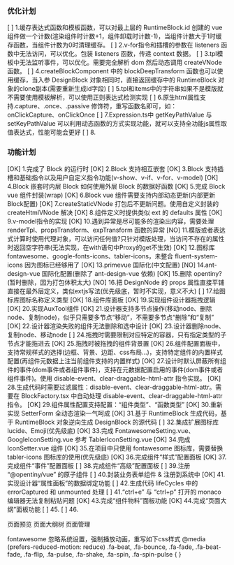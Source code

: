### 优化计划
[  ]  1.缓存表达式函数和模板函数，可以对最上层的 RuntimeBlock.id 创建的 vue 组件做一个计数(渲染组件时计数+1，组件卸载时计数-1)，当组件计数大于1时缓存函数，当组件计数为0时清理缓存。
[  ]  2.v-for指令和插槽的参数在 listeners 函数中无法访问，可以优化。包装 listeners 函数，传递 context 数据。
[  ]  3.tpl模板中无法监听事件，可以优化。需要完全解析 dom 然后动态调用 createVNode 函数。
[  ]  4.createBlockComponent 中的 blockDeepTransform 函数也可以使用缓存，当入参 DesignBlock 对象相同时，直接返回缓存中的 RuntimeBlock 对象的clone副本(需要重新生成id字段)
[  ]  5.tpl和items中的字符串如果不是模版就不需要使用模板解析，可以使用正则表达式检测实现
[  ]  6.原生html属性支持.capture、.once、.passive 修饰符，重写函数名即可，如：onClickCapture、onClickOnce
[  ]  7.Expression.ts中 getKeyPathValue 与 setKeyPathValue 可以利用动态函数的方式实现功能，就可以支持全功能js属性取值表达式，性能可能会更好
[  ]  8.

### 功能计划

[OK]  1.完成了 Block 的运行时
[OK]  2.Block 支持相互嵌套
[OK]  3.Block 支持插槽和基础指令以及用户自定义指令功能(v-show、v-if、v-for、v-model)
[OK]  4.Block 嵌套时内层 Block 如何使用外层 Block 的数据好函数
[OK]  5.完成 Block vue 组件封装(wrap)
[OK]  6.Block vue 组件需要支持内部动态更新(内部更新Block配置)
[OK]  7.createStaticVNode 打包后不更新问题。使用自定义封装的 createHtmlVNode 解决
[OK]  8.组件定义时提供类似 ext 的 defaults 属性
[OK]  9.v-model指令的实现
[OK] 10.遇到异常是尽可能多的渲染出内容，需要处理 renderTpl、propsTransform、expTransform 函数的异常
[NO] 11.模版或者表达式计算时使用代理对象，可以访问任何值?只针对模版处理，当访问不存在的属性时返回空字符串(无法实现，在with语句中Proxy的get不生效)
[OK] 12.图标库 fontawesome、google-fonts-icons、tabler-icons，未整合 fluent-system-icons 因为图标已经够用了
[OK] 13.primevue 国际化(中文配置)
[NO] 14.ant-design-vue 国际化配置(删除了 ant-design-vue 依赖)
[OK] 15.删除 opentiny?(暂时删除，因为打包体积太大)
[NO] 16.把 DesignNode 的 props 属性直接平铺直接在最外层定义，类似extjs写法(优先级底，暂时不实现，意义不大)
[  ] 17.给图标库图标名称定义类型
[OK] 18.组件库面板
[OK] 19.实现组件设计器拖拽逻辑
[OK] 20.实现AuxTool组件
[OK] 21.设计器支持多节点操作(移动node、删除node、复制node)，似乎只需要多节点“移动”，不需要多节点“删除”和“复制”
[OK] 22.设计器渲染失败的组件无法删除和选中设计
[OK] 23.设计器删除node、复制node、移动node
[  ] 24.拖拽时需要限制对应特定的容器，只有指定类型的子节点才能拖进去
[OK] 25.拖拽时被拖拽的组件背景置
[OK] 26.组件配置面板中，支持常规样式的选择(边框、背景、边距、css布局...)，支持特定组件的内置样式配置(再组件元数据上注当前组件支持的内置样式)
[OK] 27.设计时默认屏蔽所有组件的事件(dom事件或者组件事件)，支持在元数据配置启用的事件(dom事件或者组件事件)。使用 disable-event、clear-draggable-html-attr 指令实现。
[OK] 28.生成代码时需要过滤属性：disable-event、clear-draggable-html-attr。需要在 BlockFactory.tsx 中自动处理 disable-event、clear-draggable-html-attr 指令。
[OK] 29.组件属性配置支持配置：“组件类型”、“函数类型”
[OK] 30.重新实现 SetterForm 全动态渲染一气呵成
[OK] 31.基于 RuntimeBlock 生成代码，基于 RuntimeBlock 对象逆向生成 DesignBlock 的源代码
[  ] 32.集成扩展图标库 lucide、Emoji(优先级底)
[OK] 33.完成 FontawesomeSetting.vue、GoogleIconSetting.vue 参考 TablerIconSetting.vue
[OK] 34.完成 IconSetter.vue 组件
[OK] 35.在项目中只使用 fontawesome 图标库，需要替换 tabler-icons 图标库的使用(优先级底)
[OK] 36.完成组件“样式”配置面板
[OK] 37.完成组件“事件”配置面板
[  ] 38.完成组件“高级”配置面板
[  ] 39.注册 “@opentiny/vue” 的原子组件
[  ] 40.封装业务表单组件 & 注册到系统中
[OK] 41.实现设计器“属性面板”的数据绑定功能
[  ] 42.生成代码 lifeCycles 中的 errorCaptured 和 unmounted 处理
[  ] 41.“ctrl+e” 与 “ctrl+p” 打开的 monaco 编辑器无法复制粘贴问题
[OK] 43.完成“组件物料”面板功能
[OK] 44.完成“页面大纲”面板功能
[  ] 45.
[  ] 46.







页面预览
页面大纲树
页面管理

fontawesome 忽略系统设置，强制播放动画，重写如下css样式
@media (prefers-reduced-motion: reduce) .fa-beat, .fa-bounce, .fa-fade, .fa-beat-fade, .fa-flip, .fa-pulse, .fa-shake, .fa-spin, .fa-spin-pulse {
}
